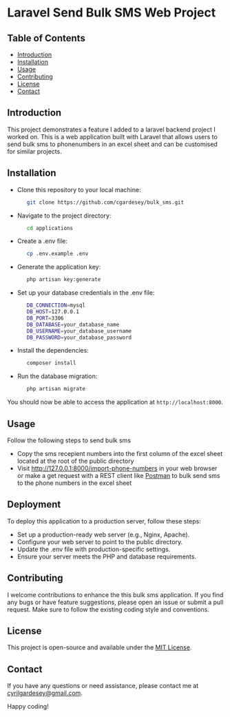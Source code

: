 # Laravel Send Bulk SMS Web Project

## Table of Contents

- [Introduction](#introduction)
- [Installation](#installation)
- [Usage](#usage)
- [Contributing](#contributing)
- [License](#license)
- [Contact](#contact)

## Introduction

This project demonstrates a feature I added to a laravel backend project I worked on. This is a web application built with Laravel that allows users to send bulk sms to phonenumbers in an excel sheet and can be customised for similar projects.


## Installation

- Clone this repository to your local machine:
  ```bash
     git clone https://github.com/cgardesey/bulk_sms.git
- Navigate to the project directory:
   ```bash
      cd applications
- Create a .env file:
   ```bash
      cp .env.example .env
- Generate the application key:
   ```bash
      php artisan key:generate
- Set up your database credentials in the .env file:
   ```bash
      DB_CONNECTION=mysql
      DB_HOST=127.0.0.1
      DB_PORT=3306
      DB_DATABASE=your_database_name
      DB_USERNAME=your_database_username
      DB_PASSWORD=your_database_password
- Install the dependencies:
   ```bash
      composer install
- Run the database migration:
   ```bash
      php artisan migrate

You should now be able to access the application at `http://localhost:8000`.


## Usage

Follow the following steps to send bulk sms

- Copy the sms recepient numbers into the first column of the excel sheet located at the root of the public directory
- Visit http://127.0.0.1:8000/import-phone-numbers in your web browser or make a get request with a REST client like [Postman](https://www.postman.com/product/rest-client/) to bulk send sms to the phone numbers in the excel sheet

## Deployment

To deploy this application to a production server, follow these steps:
- Set up a production-ready web server (e.g., Nginx, Apache).
- Configure your web server to point to the public directory.
- Update the .env file with production-specific settings.
- Ensure your server meets the PHP and database requirements.
  
## Contributing

I welcome contributions to enhance the this bulk sms application. If you find any bugs or have feature suggestions, please open an issue or submit a pull request. Make sure to follow the existing coding style and conventions.


## License
This project is open-source and available under the [MIT License](https://opensource.org/licenses/MIT).

## Contact

If you have any questions or need assistance, please contact me at cyrilgardesey@gmail.com.

Happy coding!

   

